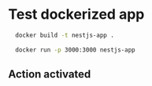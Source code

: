 # Test dockerized app

```bash
  docker build -t nestjs-app .
  
  docker run -p 3000:3000 nestjs-app
```

## Action activated